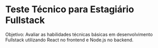# Teste Técnico para Estagiário Fullstack
Objetivo: Avaliar as habilidades técnicas básicas em desenvolvimento Fullstack utilizando React no frontend e Node.js no backend. 
